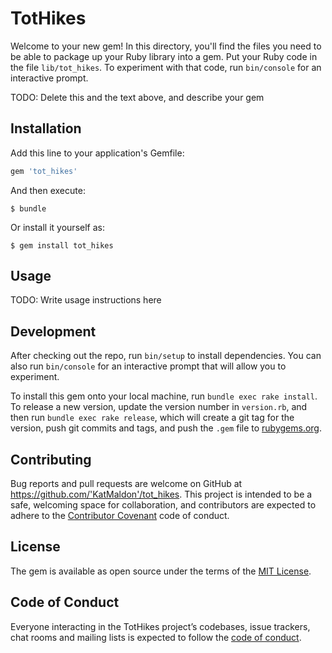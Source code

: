 # TotHikes

Welcome to your new gem! In this directory, you'll find the files you need to be able to package up your Ruby library into a gem. Put your Ruby code in the file `lib/tot_hikes`. To experiment with that code, run `bin/console` for an interactive prompt.

TODO: Delete this and the text above, and describe your gem

## Installation

Add this line to your application's Gemfile:

```ruby
gem 'tot_hikes'
```

And then execute:

    $ bundle

Or install it yourself as:

    $ gem install tot_hikes

## Usage

TODO: Write usage instructions here

## Development

After checking out the repo, run `bin/setup` to install dependencies. You can also run `bin/console` for an interactive prompt that will allow you to experiment.

To install this gem onto your local machine, run `bundle exec rake install`. To release a new version, update the version number in `version.rb`, and then run `bundle exec rake release`, which will create a git tag for the version, push git commits and tags, and push the `.gem` file to [rubygems.org](https://rubygems.org).

## Contributing

Bug reports and pull requests are welcome on GitHub at https://github.com/'KatMaldon'/tot_hikes. This project is intended to be a safe, welcoming space for collaboration, and contributors are expected to adhere to the [Contributor Covenant](http://contributor-covenant.org) code of conduct.

## License

The gem is available as open source under the terms of the [MIT License](https://opensource.org/licenses/MIT).

## Code of Conduct

Everyone interacting in the TotHikes project’s codebases, issue trackers, chat rooms and mailing lists is expected to follow the [code of conduct](https://github.com/'KatMaldon'/tot_hikes/blob/master/CODE_OF_CONDUCT.md).
